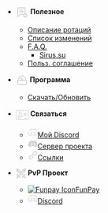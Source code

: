 - <img src="_media/icons/useful.png" alt="Useful Icon" style="vertical-align: middle;"> **Полезное**
  - [Описание ротаций](ru-ru/useful/profile.md)  
  - [Список изменений](ru-ru/useful/changelog.md)
  - [F.A.Q.](ru-ru/useful/faq.md)
	- [Sirus.su](ru-ru/useful/sirus.md)
  - [Польз. соглашение](ru-ru/useful/terms.md)

- <img src="_media/icons/soft.png" alt="Software Icon" style="vertical-align: middle;"> **Программа**
  - [Скачать/Обновить](ru-ru/download.md)

- <img src="_media/icons/contact.png" alt="Contact Icon" style="vertical-align: middle;"> **Связаться**
  - <a href="https://discord.com/users/250267265285488641">
	<img src="_media/icons/discord.png" alt="Discord Icon">Мой Discord</a>
  - <a href="https://discord.gg/xBFKJc6QRr">
	<img src="_media/icons/server.png" alt="Server Icon">Сервер проекта</a>
  - <a href="https://allmylinks.com/darhanger">
	<img src="_media/icons/link.png" alt="Link Icon">Ccылки</a>

- <img src="_media/icons/pvp.png" alt="PvP Icon" style="vertical-align: middle;"> **PvP Проект**
  - <a href="https://funpay.com/users/4655925/">
	<img src="_media/icons/funpay.png" alt="Funpay Icon">FunPay</a>  
  - <a href="https://discord.com/users/649003031391633438">
	<img src="_media/icons/discord.png" alt="Discord2 Icon">Discord</a>	